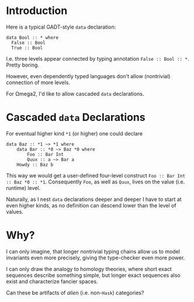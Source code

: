 # Introduction #

Here is a typical GADT-style `data` declaration:
```
data Bool :: * where
  False :: Bool
  True :: Bool
```
I.e. three levels appear connected by typing annotation `False :: Bool :: *`. Pretty boring.

However, even dependently typed languages don't allow (nontrivial) connection of more levels.

For Ωmega2, I'd like to allow cascaded `data` declarations.

# Cascaded `data` Declarations #

For eventual higher kind `*1` (or higher) one could declare
```
data Baz :: *1 ~> *1 where
    data Bar :: *0 ~> Baz *0 where
        Foo :: Bar Int
        Quux :: a ~> Bar a
    Howdy :: Baz b
```

This way we would get a user-defined four-level construct `Foo :: Bar Int :: Baz *0 :: *1`. Consequently `Foo`, as well as `Quux`, lives on the value (i.e. runtime) level.

Naturally, as I nest `data` declarations deeper and deeper I have to start at even higher kinds, as no definition can descend lower than the level of values.

# Why? #

I can only imagine, that longer nontrivial typing chains allow us to model invariants even more precisely, giving the type-checker even more power.

I can only draw the analogy to homology theories, where short exact sequences describe something simple, but longer exact sequences also exist and characterize fancier spaces.

Can these be artifacts of _alien_ (i.e. non-`Hask`) categories?
